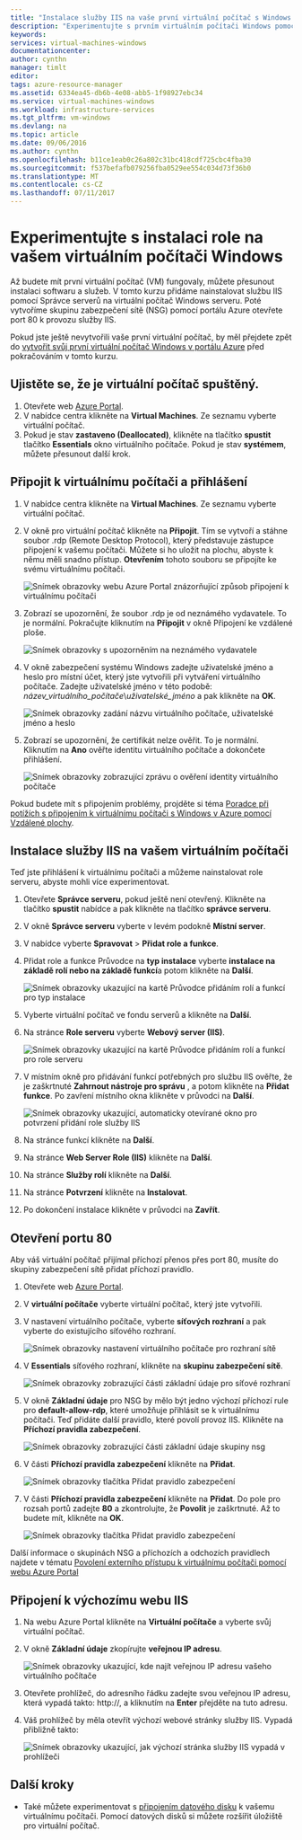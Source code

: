 ```yaml
---
title: "Instalace služby IIS na vaše první virtuální počítač s Windows | Microsoft Docs"
description: "Experimentujte s prvním virtuálním počítači Windows pomocí instalace služby IIS a otevírání portu 80 pomocí portálu Azure."
keywords: 
services: virtual-machines-windows
documentationcenter: 
author: cynthn
manager: timlt
editor: 
tags: azure-resource-manager
ms.assetid: 6334ea45-db6b-4e08-abb5-1f98927ebc34
ms.service: virtual-machines-windows
ms.workload: infrastructure-services
ms.tgt_pltfrm: vm-windows
ms.devlang: na
ms.topic: article
ms.date: 09/06/2016
ms.author: cynthn
ms.openlocfilehash: b11ce1eab0c26a802c31bc418cdf725cbc4fba30
ms.sourcegitcommit: f537befafb079256fba0529ee554c034d73f36b0
ms.translationtype: MT
ms.contentlocale: cs-CZ
ms.lasthandoff: 07/11/2017
---
```

# <a name="experiment-with-installing-a-role-on-your-windows-vm"></a>Experimentujte s instalaci role na vašem virtuálním počítači Windows
Až budete mít první virtuální počítač (VM) fungovaly, můžete přesunout instalaci softwaru a služeb. V tomto kurzu přidáme nainstalovat službu IIS pomocí Správce serverů na virtuální počítač Windows serveru. Poté vytvoříme skupinu zabezpečení sítě (NSG) pomocí portálu Azure otevřete port 80 k provozu služby IIS. 

Pokud jste ještě nevytvořili vaše první virtuální počítač, by měl přejdete zpět do [vytvořit svůj první virtuální počítač Windows v portálu Azure](../virtual-machines-windows-hero-tutorial.md?toc=%2fazure%2fvirtual-machines%2fwindows%2ftoc.json) před pokračováním v tomto kurzu.

## <a name="make-sure-the-vm-is-running"></a>Ujistěte se, že je virtuální počítač spuštěný.
1. Otevřete web [Azure Portal](https://portal.azure.com).
2. V nabídce centra klikněte na **Virtual Machines**. Ze seznamu vyberte virtuální počítač.
3. Pokud je stav **zastaveno (Deallocated)**, klikněte na tlačítko **spustit** tlačítko **Essentials** okno virtuálního počítače. Pokud je stav **systémem**, můžete přesunout další krok.

## <a name="connect-to-the-virtual-machine-and-sign-in"></a>Připojit k virtuálnímu počítači a přihlášení
1. V nabídce centra klikněte na **Virtual Machines**. Ze seznamu vyberte virtuální počítač.
2. V okně pro virtuální počítač klikněte na **Připojit**. Tím se vytvoří a stáhne soubor .rdp (Remote Desktop Protocol), který představuje zástupce připojení k vašemu počítači. Můžete si ho uložit na plochu, abyste k němu měli snadno přístup. **Otevřením** tohoto souboru se připojíte ke svému virtuálnímu počítači.
   
    ![Snímek obrazovky webu Azure Portal znázorňující způsob připojení k virtuálnímu počítači](./media/hero-role/connect.png)
3. Zobrazí se upozornění, že soubor .rdp je od neznámého vydavatele. To je normální. Pokračujte kliknutím na **Připojit** v okně Připojení ke vzdálené ploše.
   
    ![Snímek obrazovky s upozorněním na neznámého vydavatele](./media/hero-role/rdp-warn.png)
4. V okně zabezpečení systému Windows zadejte uživatelské jméno a heslo pro místní účet, který jste vytvořili při vytváření virtuálního počítače. Zadejte uživatelské jméno v této podobě: *název_virtuálního_počítače*&#92;*uživatelské_jméno* a pak klikněte na **OK**.
   
    ![Snímek obrazovky zadání názvu virtuálního počítače, uživatelské jméno a heslo](./media/hero-role/credentials.png)
5. Zobrazí se upozornění, že certifikát nelze ověřit. To je normální. Kliknutím na **Ano** ověřte identitu virtuálního počítače a dokončete přihlášení.
   
   ![Snímek obrazovky zobrazující zprávu o ověření identity virtuálního počítače](./media/hero-role/cert-warning.png)

Pokud budete mít s připojením problémy, projděte si téma [Poradce při potížích s připojením k virtuálnímu počítači s Windows v Azure pomocí Vzdálené plochy](troubleshoot-rdp-connection.md?toc=%2fazure%2fvirtual-machines%2fwindows%2ftoc.json).

## <a name="install-iis-on-your-vm"></a>Instalace služby IIS na vašem virtuálním počítači
Teď jste přihlášení k virtuálnímu počítači a můžeme nainstalovat role serveru, abyste mohli více experimentovat.

1. Otevřete **Správce serveru**, pokud ještě není otevřený. Klikněte na tlačítko **spustit** nabídce a pak klikněte na tlačítko **správce serveru**.
2. V okně **Správce serveru** vyberte v levém podokně **Místní server**. 
3. V nabídce vyberte **Spravovat** > **Přidat role a funkce**.
4. Přidat role a funkce Průvodce na **typ instalace** vyberte **instalace na základě rolí nebo na základě funkcí**a potom klikněte na **Další**.
   
    ![Snímek obrazovky ukazující na kartě Průvodce přidáním rolí a funkcí pro typ instalace](./media/hero-role/role-wizard.png)
5. Vyberte virtuální počítač ve fondu serverů a klikněte na **Další**.
6. Na stránce **Role serveru** vyberte **Webový server (IIS)**.
   
    ![Snímek obrazovky ukazující na kartě Průvodce přidáním rolí a funkcí pro role serveru](./media/hero-role/add-iis.png)
7. V místním okně pro přidávání funkcí potřebných pro službu IIS ověřte, že je zaškrtnuté **Zahrnout nástroje pro správu** , a potom klikněte na **Přidat funkce**. Po zavření místního okna klikněte v průvodci na **Další**.
   
    ![Snímek obrazovky ukazující, automaticky otevírané okno pro potvrzení přidání role služby IIS](./media/hero-role/confirm-add-feature.png)
8. Na stránce funkcí klikněte na **Další**.
9. Na stránce **Web Server Role (IIS)** klikněte na **Další**. 
10. Na stránce **Služby rolí** klikněte na **Další**. 
11. Na stránce **Potvrzení** klikněte na **Instalovat**. 
12. Po dokončení instalace klikněte v průvodci na **Zavřít**.

## <a name="open-port-80"></a>Otevření portu 80
Aby váš virtuální počítač přijímal příchozí přenos přes port 80, musíte do skupiny zabezpečení sítě přidat příchozí pravidlo. 

1. Otevřete web [Azure Portal](https://portal.azure.com).
2. V **virtuální počítače** vyberte virtuální počítač, který jste vytvořili.
3. V nastavení virtuálního počítače, vyberte **síťových rozhraní** a pak vyberte do existujícího síťového rozhraní.
   
    ![Snímek obrazovky nastavení virtuálního počítače pro rozhraní sítě](./media/hero-role/network-interface.png)
4. V **Essentials** síťového rozhraní, klikněte na **skupinu zabezpečení sítě**.
   
    ![Snímek obrazovky zobrazující části základní údaje pro síťové rozhraní](./media/hero-role/select-nsg.png)
5. V okně **Základní údaje** pro NSG by mělo být jedno výchozí příchozí rule pro **default-allow-rdp**, které umožňuje přihlásit se k virtuálnímu počítači. Teď přidáte další pravidlo, které povolí provoz IIS. Klikněte na **Příchozí pravidla zabezpečení**.
   
    ![Snímek obrazovky zobrazující části základní údaje skupiny nsg](./media/hero-role/inbound.png)
6. V části **Příchozí pravidla zabezpečení** klikněte na **Přidat**.
   
    ![Snímek obrazovky tlačítka Přidat pravidlo zabezpečení](./media/hero-role/add-rule.png)
7. V části **Příchozí pravidla zabezpečení** klikněte na **Přidat**. Do pole pro rozsah portů zadejte **80** a zkontrolujte, že **Povolit** je zaškrtnuté. Až to budete mít, klikněte na **OK**.
   
    ![Snímek obrazovky tlačítka Přidat pravidlo zabezpečení](./media/hero-role/port-80.png)

Další informace o skupinách NSG a příchozích a odchozích pravidlech najdete v tématu [Povolení externího přístupu k virtuálnímu počítači pomocí webu Azure Portal](nsg-quickstart-portal.md?toc=%2fazure%2fvirtual-machines%2fwindows%2ftoc.json)

## <a name="connect-to-the-default-iis-website"></a>Připojení k výchozímu webu IIS
1. Na webu Azure Portal klikněte na **Virtuální počítače** a vyberte svůj virtuální počítač.
2. V okně **Základní údaje** zkopírujte **veřejnou IP adresu**.
   
    ![Snímek obrazovky ukazující, kde najít veřejnou IP adresu vašeho virtuálního počítače](./media/hero-role/ipaddress.png)
3. Otevřete prohlížeč, do adresního řádku zadejte svou veřejnou IP adresu, která vypadá takto: http://<publicIPaddress>, a kliknutím na **Enter** přejděte na tuto adresu.
4. Váš prohlížeč by měla otevřít výchozí webové stránky služby IIS. Vypadá přibližně takto:
   
    ![Snímek obrazovky ukazující, jak výchozí stránka služby IIS vypadá v prohlížeči](./media/hero-role/iis-default.png)

## <a name="next-steps"></a>Další kroky
* Také můžete experimentovat s [připojením datového disku](attach-disk-portal.md?toc=%2fazure%2fvirtual-machines%2fwindows%2ftoc.json) k vašemu virtuálnímu počítači. Pomocí datových disků si můžete rozšířit úložiště pro virtuální počítač.

